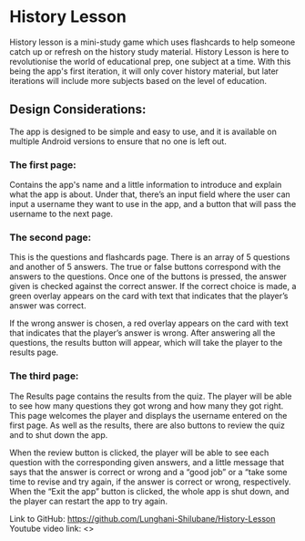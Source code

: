 # History Lesson
History lesson is a mini-study game which uses flashcards to help someone catch up or refresh on the history study material. History Lesson is here to revolutionise the world of educational prep, one subject at a time. With this being the app's first iteration, it will only cover history material, but later iterations will include more subjects based on the level of education.

## Design Considerations:
The app is designed to be simple and easy to use, and it is available on multiple Android versions to ensure that no one is left out.
 
### The first page:
 
Contains the app's name and a little information to introduce and explain what the app is about. Under that, there’s an input field where the user can input a username they want to use in the app, and a button that will pass the username to the next page.

### The second page:
 
This is the questions and flashcards page. There is an array of 5 questions and another of 5 answers. The true or false buttons correspond with the answers to the questions. Once one of the buttons is pressed, the answer given is checked against the correct answer. 
If the correct choice is made, a green overlay appears on the card with text that indicates that the player’s answer was correct.
 
If the wrong answer is chosen, a red overlay appears on the card with text that indicates that the player’s answer is wrong. After answering all the questions, the results button will appear, which will take the player to the results page.

 ### The third page:
The Results page contains the results from the quiz. The player will be able to see how many questions they got wrong and how many they got right. This page welcomes the player and displays the username entered on the first page. As well as the results, there are also buttons to review the quiz and to shut down the app.

 
When the review button is clicked, the player will be able to see each question with the corresponding given answers, and a little message that says that the answer is correct or wrong and a “good job” or a “take some time to revise and try again, if the answer is correct or wrong, respectively.
When the “Exit the app” button is clicked, the whole app is shut down, and the player can restart the app to try again.


Link to GitHub: <https://github.com/Lunghani-Shilubane/History-Lesson>
Youtube video link: <>
